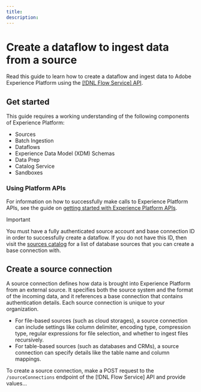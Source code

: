 ```yaml
---
title: 
description: 
---
```

# Create a dataflow to ingest data from a source

Read this guide to learn how to create a dataflow and ingest data to Adobe Experience Platform using the [[!DNL Flow Service] API](https://developer.adobe.com/experience-platform-apis/references/flow-service/).

## Get started

This guide requires a working understanding of the following components of Experience Platform:

* Sources
* Batch Ingestion
* Dataflows
* Experience Data Model (XDM) Schemas
* Data Prep
* Catalog Service
* Sandboxes

### Using Platform APIs

For information on how to successfully make calls to Experience Platform APIs, see the guide on [getting started with Experience Platform APIs](../../../../landing/api-guide.md).

>[!IMPORTANT]
>
>You must have a fully authenticated source account and base connection ID in order to successfully create a dataflow. If you do not have this ID, then visit the [sources catalog](../../../home.md#database) for a list of database sources that you can create a base connection with.

## Create a source connection

A source connection defines how data is brought into Experience Platform from an external source. It specifies both the source system and the format of the incoming data, and it references a base connection that contains authentication details. Each source connection is unique to your organization.

* For file-based sources (such as cloud storages), a source connection can include settings like column delimiter, encoding type, compression type, regular expressions for file selection, and whether to ingest files recursively. 
* For table-based sources (such as databases and CRMs), a source connection can specify details like the table name and column mappings. 

To create a source connection, make a POST request to the `/sourceConnections` endpoint of the [!DNL Flow Service] API and provide values...